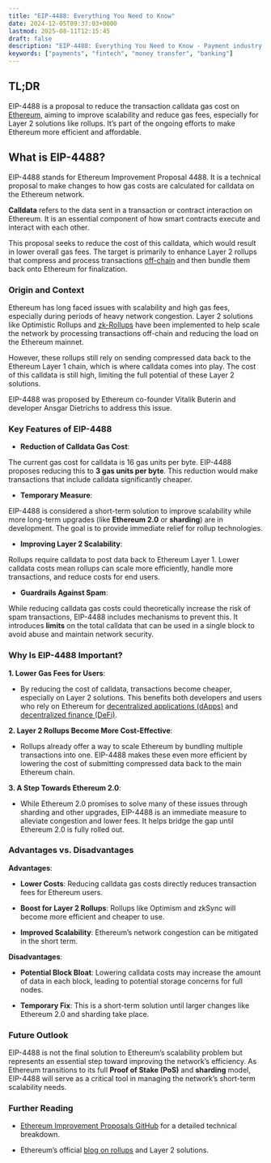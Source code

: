 ```yaml
---
title: "EIP-4488: Everything You Need to Know"
date: 2024-12-05T09:37:03+0000
lastmod: 2025-08-11T12:15:45
draft: false
description: "EIP-4488: Everything You Need to Know - Payment industry knowledge and insights"
keywords: ["payments", "fintech", "money transfer", "banking"]
---
```


## TL;DR

EIP-4488 is a proposal to reduce the transaction calldata gas cost on [Ethereum](https://faisalkhanllc.xyz/resources/payments-wiki/e/ethereum-blockchain/), aiming to improve scalability and reduce gas fees, especially for Layer 2 solutions like rollups. It’s part of the ongoing efforts to make Ethereum more efficient and affordable.

## What is EIP-4488?

EIP-4488 stands for Ethereum Improvement Proposal 4488. It is a technical proposal to make changes to how gas costs are calculated for calldata on the Ethereum network.

**Calldata** refers to the data sent in a transaction or contract interaction on Ethereum. It is an essential component of how smart contracts execute and interact with each other.

This proposal seeks to reduce the cost of this calldata, which would result in lower overall gas fees. The target is primarily to enhance Layer 2 rollups that compress and process transactions [off-chain](https://faisalkhanllc.xyz/resources/payments-wiki/o/off-chain-layer/) and then bundle them back onto Ethereum for finalization.

### Origin and Context

Ethereum has long faced issues with scalability and high gas fees, especially during periods of heavy network congestion. Layer 2 solutions like Optimistic Rollups and [zk-Rollups](https://faisalkhanllc.xyz/resources/payments-wiki/z/zk-rollups-zero-knowledge-rollups/) have been implemented to help scale the network by processing transactions off-chain and reducing the load on the Ethereum mainnet.

However, these rollups still rely on sending compressed data back to the Ethereum Layer 1 chain, which is where calldata comes into play. The cost of this calldata is still high, limiting the full potential of these Layer 2 solutions.

EIP-4488 was proposed by Ethereum co-founder Vitalik Buterin and developer Ansgar Dietrichs to address this issue.

### Key Features of EIP-4488

- **Reduction of Calldata Gas Cost**:

The current gas cost for calldata is 16 gas units per byte. EIP-4488 proposes reducing this to **3 gas units per byte**. This reduction would make transactions that include calldata significantly cheaper.

- **Temporary Measure**:

EIP-4488 is considered a short-term solution to improve scalability while more long-term upgrades (like **Ethereum 2.0** or **sharding**) are in development. The goal is to provide immediate relief for rollup technologies.

- **Improving Layer 2 Scalability**:

Rollups require calldata to post data back to Ethereum Layer 1. Lower calldata costs mean rollups can scale more efficiently, handle more transactions, and reduce costs for end users.

- **Guardrails Against Spam**:

While reducing calldata gas costs could theoretically increase the risk of spam transactions, EIP-4488 includes mechanisms to prevent this. It introduces **limits** on the total calldata that can be used in a single block to avoid abuse and maintain network security.

### Why Is EIP-4488 Important?

**1. Lower Gas Fees for Users**:

- By reducing the cost of calldata, transactions become cheaper, especially on Layer 2 solutions. This benefits both developers and users who rely on Ethereum for [decentralized applications (dApps)](https://faisalkhanllc.xyz/resources/payments-wiki/d/decentralized-applications-dapps/) and [decentralized finance (DeFi)](https://faisalkhanllc.xyz/resources/payments-wiki/d/decentralized-finance-defi/).

**2. Layer 2 Rollups Become More Cost-Effective**:

- Rollups already offer a way to scale Ethereum by bundling multiple transactions into one. EIP-4488 makes these even more efficient by lowering the cost of submitting compressed data back to the main Ethereum chain.

**3. A Step Towards Ethereum 2.0**:

- While Ethereum 2.0 promises to solve many of these issues through sharding and other upgrades, EIP-4488 is an immediate measure to alleviate congestion and lower fees. It helps bridge the gap until Ethereum 2.0 is fully rolled out.

### Advantages vs. Disadvantages

**Advantages**:

- **Lower Costs**: Reducing calldata gas costs directly reduces transaction fees for Ethereum users.

- **Boost for Layer 2 Rollups**: Rollups like Optimism and zkSync will become more efficient and cheaper to use.

- **Improved Scalability**: Ethereum’s network congestion can be mitigated in the short term.

**Disadvantages**:

- **Potential Block Bloat**: Lowering calldata costs may increase the amount of data in each block, leading to potential storage concerns for full nodes.

- **Temporary Fix**: This is a short-term solution until larger changes like Ethereum 2.0 and sharding take place.

### Future Outlook

EIP-4488 is not the final solution to Ethereum’s scalability problem but represents an essential step toward improving the network’s efficiency. As Ethereum transitions to its full **Proof of Stake (PoS)** and **sharding** model, EIP-4488 will serve as a critical tool in managing the network’s short-term scalability needs.

### Further Reading

- [Ethereum Improvement Proposals GitHub](https://eips.ethereum.org/EIPS/eip-4488) for a detailed technical breakdown.

- Ethereum’s official [blog on rollups](https://blog.ethereum.org/) and Layer 2 solutions.